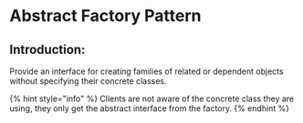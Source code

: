 # Abstract Factory Pattern

## Introduction:

Provide an interface for creating families of related or dependent objects without specifying their concrete classes.

{% hint style="info" %}
Clients are not aware of the concrete class they are using, they only get the abstract interface from the factory.
{% endhint %}



